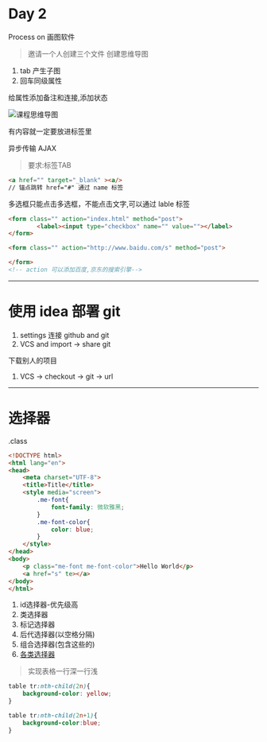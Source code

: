 # Day 2

Process on 画图软件
> 邀请一个人创建三个文件
创建思维导图
1. tab 产生子图
2. 回车同级属性

给属性添加备注和连接,添加状态

![课程思维导图](http://ww1.sinaimg.cn/large/006rAlqhly1fz2clma7wpj30hg04vt9e.jpg)

有内容就一定要放进标签里

异步传输 AJAX

> 要求:标签TAB

```html
<a href="" target="_blank" ><a/>
// 锚点跳转 href="#" 通过 name 标签
```

多选框只能点击多选框，不能点击文字,可以通过 lable 标签

```html
<form class="" action="index.html" method="post">
        <label><input type="checkbox" name="" value=""></label>
</form>
```


```html
<form class="" action="http://www.baidu.com/s" method="post">

</form>
<!-- action 可以添加百度,京东的搜索引擎-->
```

----
# 使用 idea 部署 git

1. settings 连接 github and git
2. VCS and import -> share git

下载别人的项目
1. VCS -> checkout -> git -> url

----

# 选择器

.class

```html
<!DOCTYPE html>
<html lang="en">
<head>
    <meta charset="UTF-8">
    <title>Title</title>
    <style media="screen">
        .me-font{
            font-family: 微软雅黑;
        }
        .me-font-color{
            color: blue;
        }
    </style>
</head>
<body>
    <p class="me-font me-font-color">Hello World</p>
    <a href="s" te></a>
</body>
</html>
```

1. id选择器-优先级高
2. 类选择器
3. 标记选择器
4. 后代选择器(以空格分隔)
5. 组合选择器(包含这些的)
6. [各类选择器](http://www.w3school.com.cn/cssref/css_selectors.asp)

> 实现表格一行深一行浅

```css
table tr:nth-child(2n){
    background-color: yellow;
}

table tr:nth-child(2n+1){
    background-color:blue;
}
```
